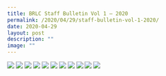 ```yaml
---
title: BRLC Staff Bulletin Vol 1 – 2020
permalink: /2020/04/29/staff-bulletin-vol-1-2020/
date: 2020-04-29
layout: post
description: ""
image: ""
---
```

<img src="/images/BRLC-Staff-Bulletin-2020_1-page-001.jpg">
<img src="/images/BRLC-Staff-Bulletin-2020_1-page-002.jpg">
<img src="/images/BRLC-Staff-Bulletin-2020_1-page-003.jpg">
<img src="/images/BRLC-Staff-Bulletin-2020_1-page-004.jpg">
<img src="/images/BRLC-Staff-Bulletin-2020_1-page-005.jpg">
<img src="/images/BRLC-Staff-Bulletin-2020_1-page-006.jpg">
<img src="/images/BRLC-Staff-Bulletin-2020_1-page-007.jpg">
<img src="/images/BRLC-Staff-Bulletin-2020_1-page-008.jpg">
<img src="/images/BRLC-Staff-Bulletin-2020_1-page-009.jpg">
<img src="/images/BRLC-Staff-Bulletin-2020_1-page-010.jpg">
<img src="/images/BRLC-Staff-Bulletin-2020_1-page-011.jpg">